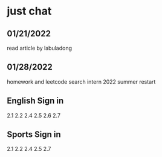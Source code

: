 # just chat
## 01/21/2022
read article by labuladong
## 01/28/2022
homework and leetcode
search intern 2022 summer
restart

## English Sign in
2.1 2.2 2.4 2.5 2.6 2.7

## Sports Sign in
2.1 2.2 2.4 2.5 2.7
